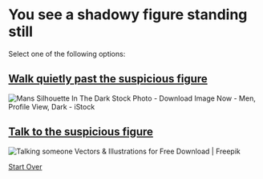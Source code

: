 # You see a shadowy figure standing still

Select one of the following options:

## [Walk quietly past the suspicious figure](walk-past.md)

<img src="https://encrypted-tbn0.gstatic.com/images?q=tbn:ANd9GcSwAcuyhQvo682-4v1gnRk2zZaUND6QgA7IXA&amp;usqp=CAU" alt="Mans Silhouette In The Dark Stock Photo - Download Image Now - Men, Profile  View, Dark - iStock"/>

## [Talk to the suspicious figure](talking.md)

<img src="https://encrypted-tbn0.gstatic.com/images?q=tbn:ANd9GcQFnTZOT5Zxn7pkm7Nax_B8C9Auq6yrAFI-fg&amp;usqp=CAU" alt="Talking someone Vectors &amp; Illustrations for Free Download | Freepik"/>

[Start Over](../README.md)
